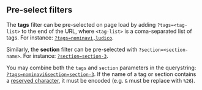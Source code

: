 <h2 id="pre-select-filters">Pre-select filters</h2>

The <strong>tags</strong> filter can be pre-selected on page load by adding <code>?tags=&lt;tag-list&gt;</code> to the end of the URL, where <code>&lt;tag-list&gt;</code> is a coma-separated list of tags. For instance: <code><a href="?tags=nominavi,ludico">?tags=nominavi,ludico</a></code>.

Similarly, the <strong>section</strong> filter can be pre-selected with <code>?section=&lt;section-name&gt;</code>. For instance: <code><a href="?section=section-3">?section=section-3</a></code>.

You may combine both the <code>tags</code> and <code>section</code> parameters in the querystring: <code><a href="?tags=nominavi&section=section-3">?tags=nominavi&section=section-3</a></code>. If the name of a tag or section contains a <a href="https://en.wikipedia.org/wiki/Percent-encoding#Types_of_URI_characters">reserved character</a>, it must be encoded (e.g. <code>&amp;</code> must be replace with <code>%26</code>).